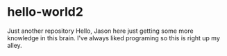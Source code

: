 # hello-world2
Just another repository
Hello, Jason here just getting some more knowledge in this brain.
I've always liked programing so this is right up my alley.
